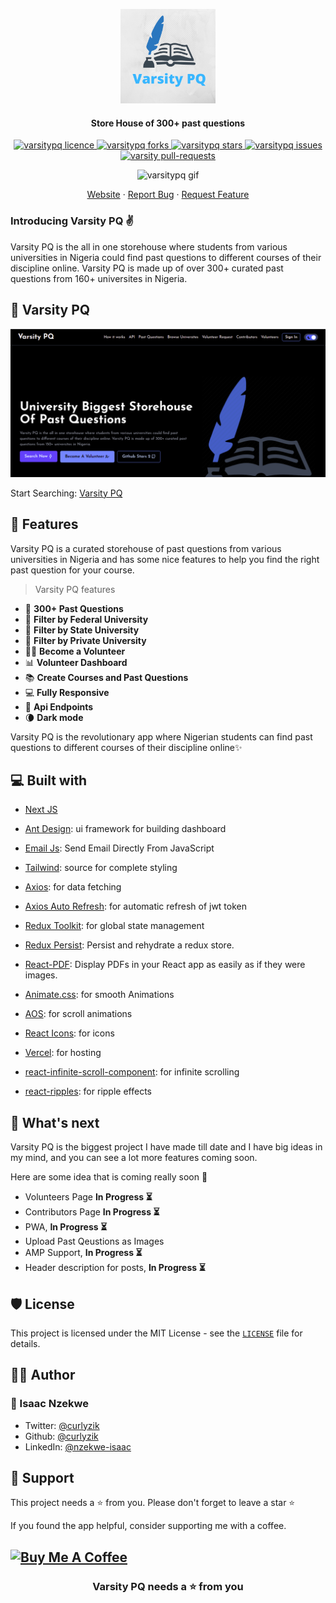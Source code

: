 <p align="center">
  <a href="https://varsitypq.com/">
    <img alt="Varsity PQ" src="public/Varsity PQ.png" width="30%"/>
  </a>
</p>
<h4 align="center">Store House of 300+ past questions</h4>

<p align="center">
<a href="https://github.com/curlyzik/varsity-pq-frontend/blob/master/LICENSE" target="blank">
<img src="https://img.shields.io/github/license/curlyzik/varsity-pq-frontend?style=flat-square" alt="varsitypq licence" />
</a>
<a href="https://github.com/curlyzik/varsity-pq-frontend/fork" target="blank">
<img src="https://img.shields.io/github/forks/curlyzik/varsity-pq-frontend?style=flat-square" alt="varsitypq forks"/>
</a>
<a href="https://github.com/curlyzik/varsity-pq-frontend/stargazers" target="blank">
<img src="https://img.shields.io/github/stars/curlyzik/varsity-pq-frontend?style=flat-square" alt="varsitypq stars"/>
</a>
<a href="https://github.com/curlyzik/varsity-pq-frontend/issues" target="blank">
<img src="https://img.shields.io/github/issues/curlyzik/varsity-pq-frontend?style=flat-square" alt="varsitypq issues"/>
</a>
<a href="https://github.com/curlyzik/varsity-pq-frontend/pulls" target="blank">
<img src="https://img.shields.io/github/issues-pr/curlyzik/varsity-pq-frontend?style=flat-square" alt="varsity pull-requests"/>
</a>
</p>

<p align="center"><img src="public/varsitypq.gif" alt="varsitypq gif"/></p>

<p align="center">
    <a href="https://varsitypq.com/" target="blank">Website</a>
    ·
    <a href="https://github.com/curlyzik/varsity-pq-frontend/issues/new/choose">Report Bug</a>
    ·
    <a href="https://github.com/curlyzik/varsity-pq-frontend/issues/new/choose">Request Feature</a>
</p>

### Introducing Varsity PQ ✌️

Varsity PQ is the all in one storehouse where students from various universities in Nigeria could find past questions to different courses of their discipline online. Varsity PQ is made up of over 300+ curated past questions from 160+ universites in Nigeria.

<!-- [Read about us to understand better 📖](https://varsitypq.com/about-us) -->

## 🚀 Varsity PQ

<a href="https://varsitypq.com/" target="blank">
<img src="public/varsity-pq-banner.png" />
</a>

Start Searching: [Varsity PQ](https://varsitypq.com/)

## 🧐 Features

Varsity PQ is a curated storehouse of past questions from various universities in Nigeria and has some nice features to help you find the right past question for your course.

> Varsity PQ features

- 💯 **300+ Past Questions**
- 🔎️ **Filter by Federal University**
- 🔎️ **Filter by State University**
- 🔎️ **Filter by Private University**
- 👨‍💻️ **Become a Volunteer**
- 📊️ **Volunteer Dashboard**
- 📚️ **Create Courses and Past Questions**
- 💻 **Fully Responsive**
- 🍭 **Api Endpoints**
- 🌘 **Dark mode**

Varsity PQ is the revolutionary app where Nigerian students can find past questions to different courses of their discipline online✨️

<!-- ## 🛠️ Contributing, Installation Steps

1. Fork and Clone the repository

Fork the [repository](https://github.com/curlyzik/varsity-pq-frontend) first and then clone it.

2. Follow the [Contributing and Installation Steps](https://github.com/curlyzik/varsity-pq-backend) of the backend repository

3. Change the working directory

```bash
cd varsity-pq-frontend
```

4. Install dependencies

```bash
npm install
```

5. Create `.env` file in root and add your variables

```bash
NEXT_PUBLIC_RAPIDAPI_KEY=

NEXT_PUBLIC_NEWS_API_HOST=google-search3.p.rapidapi.com
NEXT_PUBLIC_NEWS_API_URL=https://google-search3.p.rapidapi.com/api/v1

NEXT_PUBLIC_UNIVERSITY_API_HOST=nigeria-universites.p.rapidapi.com
NEXT_PUBLIC_UNIVERSITY_API_URL=https://nigeria-universites.p.rapidapi.com

NEXT_PUBLIC_PQ_API_HOST=nigeria-university-past-questions.p.rapidapi.com
NEXT_PUBLIC_PQ_API_URL=https://nigeria-university-past-questions.p.rapidapi.com


NEXT_PUBLIC_EMAILJS_SERVICE_ID=
NEXT_PUBLIC_EMAILJS_TEMPLATE_ID=
NEXT_PUBLIC_EMAILJS_USER_ID=

NEXT_PUBLIC_API_URL=http://localhost:8000
```

5. Run the app

```bash
npm run dev
```

You are all set! Open [localhost:3000](http://localhost:3000/) to see the app. -->

## 💻 Built with

- [Next JS](https://nextjs.org/)
- [Ant Design](https://ant.design): ui framework for building dashboard
- [Email Js](https://harperdb.io/): Send Email Directly From JavaScript
- [Tailwind](https://tailwindcss.com/): source for complete styling
- [Axios](https://www.npmjs.com/package/axios): for data fetching
- [Axios Auto Refresh](https://www.npmjs.com/package/axios-auth-refresh): for automatic refresh of jwt token
- [Redux Toolkit](https://redux-toolkit.js.org/): for global state management
- [Redux Persist](https://www.npmjs.com/package/redux-persist): Persist and rehydrate a redux store.
- [React-PDF](https://www.npmjs.com/package/react-pdf): Display PDFs in your React app as easily as if they were images.
- [Animate.css](https://animate.style/): for smooth Animations
- [AOS](https://michalsnik.github.io/aos/): for scroll animations
- [React Icons](https://react-icons.github.io/react-icons): for icons

- [Vercel](http://vercel.com/): for hosting
- [react-infinite-scroll-component](https://github.com/ankeetmaini/react-infinite-scroll-component): for infinite scrolling
- [react-ripples](https://github.com/rwu823/react-ripples): for ripple effects

## 🌈 What's next

Varsity PQ is the biggest project I have made till date and I have big ideas in my mind, and you can see a lot more features coming soon.

Here are some idea that is coming really soon 👀

- Volunteers Page **In Progress ⏳️**
- Contributors Page **In Progress ⏳️**
- PWA, **In Progress ⏳️**
- Upload Past Qeustions as Images
- AMP Support, **In Progress ⏳️**
- Header description for posts, **In Progress ⏳️**
## 🛡️ License

This project is licensed under the MIT License - see the [`LICENSE`](LICENSE) file for details.

## 👨‍💻 Author

### 👤 Isaac Nzekwe

- Twitter: [@curlyzik](https://twitter.com/curlyzik)
- Github: [@curlyzik](https://github.com/curlyzik)
- LinkedIn: [@nzekwe-isaac](https://www.linkedin.com/in/nzekwe-isaac/)

<!-- ## 💪 Thanks to the all Contributors

Thanks a lot for spending your time in helping Varsity PQ grow and help many developers. Thanks a lot! Keep rocking 🍻

Also, check them on [varsitypq.com/contributors](https://varsitypq.com/contributors) -->

## 🙏 Support

This project needs a ⭐️ from you. Please don't forget to leave a star ⭐️

If you found the app helpful, consider supporting me with a coffee.

<a href="https://www.buymeacoffee.com/curlyzik" target="_blank"><img src="https://cdn.buymeacoffee.com/buttons/v2/default-yellow.png" alt="Buy Me A Coffee" style="height: 60px !important;width: 217px !important;" ></a>
---

<h3 align="center">
Varsity PQ needs a ⭐️ from you
</h3>
